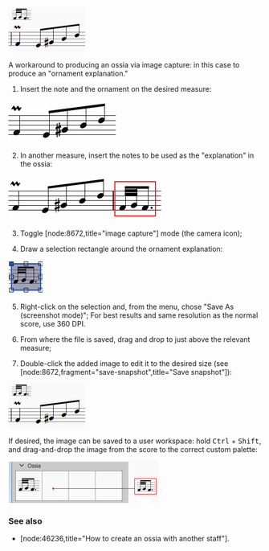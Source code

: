 
![How2](../images/How2.png)

A workaround to producing an ossia via image capture: in this case to produce an "ornament explanation."
1. Insert the note and the ornament on the desired measure:

![Ornament](../images/Ornament.png)

2. In another measure, insert the notes to be used as the "explanation" in the ossia:

![explanation](../images/explanation.png)

3. Toggle [node:8672,title="image capture"] mode (the camera icon);

4. Draw a selection rectangle around the ornament explanation:

![Focus](../images/Focus.png)

5. Right-click on the selection and, from the menu, chose "Save As (screenshot mode)"; For best results and same resolution as the normal score, use 360 DPI.

6. From where the file is saved, drag and drop to just above the relevant measure;

7. Double-click the added image to edit it to the desired size (see [node:8672,fragment="save-snapshot",title="Save snapshot"]):

![How2](../images/How2.png)

 If desired, the image can be saved to a user workspace: hold <kbd><kbd>Ctrl</kbd></kbd> + <kbd><kbd>Shift</kbd></kbd>, and drag-and-drop the image from the score to the correct custom palette:

![Ossiapalette](../images/Ossiapalette.png)

### See also

* [node:46236,title="How to create an ossia with another staff"].
